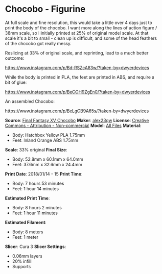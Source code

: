 # Chocobo - Figurine

At full scale and fine resolution, this would take a little over 4 days just to print the body of
the chocobo. I want more along the lines of action figure / 38mm scale, so I initially printed at 25% of original
model scale. At that scale it's a bit to small - clean up is difficult, and some of the head feathers of
the chocobo got really messy. 

Reslicing at 33% of original scale, and reprinting, lead to a much better outcome:

https://www.instagram.com/p/Bd-RSZcA83w/?taken-by=dwyerdevices

While the body is printed in PLA, the feet are printed in ABS, and require a bit of glue:

https://www.instagram.com/p/BeCOH9ZgEn0/?taken-by=dwyerdevices

An assembled Chocobo:

https://www.instagram.com/p/BeLgCB9A65s/?taken-by=dwyerdevices


**Source**: [Final Fantasy XV Chocobo](https://www.thingiverse.com/thing:2086553)
**Maker**: [alex23qw](https://www.thingiverse.com/alex23qw)
**License**: [Creative Commons - Attribution - Non-commercial](http://creativecommons.org/licenses/by-nc/3.0/)
**Model**: [All Files](https://www.thingiverse.com/thing:2086553/#files)
**Material**: 

 - Body: Hatchbox Yellow PLA 1.75mm
 - Feet: Inland Orange ABS 1.75mm

**Scale**: 33% original
**Final Size**: 

 - Body: 52.8mm x 60.1mm x 64.0mm
 - Feet: 37.6mm x 32.6mm x 24.4mm

**Print Date**: 2018/01/14 - 15
**Print Time**:

 - Body: 7 hours 53 minutes
 - Feet: 1 hour 14 minutes

**Estimated Print Time**:

 - Body: 8 hours 2 minutes
 - Feet: 1 hour 11 minutes

**Estimated Filament**:

 - Body: 8 meters
 - Feet: 1 meter

**Slicer**: Cura 3
**Slicer Settings**:

 - 0.06mm layers
 - 20% infill
 - Supports
